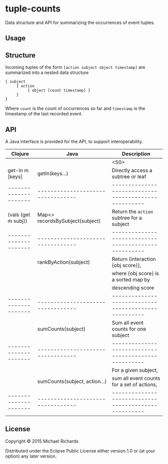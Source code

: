 # tuple-counts

Data structure and API for summarizing the occurrences of event tuples.

## Usage

## Structure
Incoming tuples of the form `[action subject object timestamp]` are summarized into a nested data structure

```
{ subject
     { action
          { object [count timestamp] }
     }
} 
```

Where `count` is the count of occurrences so far and `timestamp` is the timestamp of the last recorded event.

## API
A Java interface is provided for the API, to support interoperability.

| Clojure             | Java                            | Description                                        |
|---------------------|---------------------------------|----------------------------------------------------|
|                     |                                 | <50>                                               |
| get-in m [keys]     | getIn(keys...)                  | Directly access a subtree or leaf                  |
|---------------------|---------------------------------|----------------------------------------------------|
| (vals (get m subj)) | Map<> recordsBySubject(subject) | Return the `action` subtree for a subject          |
|---------------------|---------------------------------|----------------------------------------------------|
|                     | rankByAction(subject)           | Return {interaction {obj score}},                  |
|                     |                                 | where {obj score} is a sorted map by               |
|                     |                                 | descending score                                   |
|---------------------|---------------------------------|----------------------------------------------------|
|                     | sumCounts(subject)              | Sum all event counts for one subject               |
|---------------------|---------------------------------|----------------------------------------------------|
|                     |                                 | For a given subject,                               |
|                     | sumCounts(subject, action...)   | sum all event counts for a set of actions,         |
|---------------------|---------------------------------|----------------------------------------------------|

  


## License

Copyright © 2015 Michael Richards

Distributed under the Eclipse Public License either version 1.0 or (at
your option) any later version.
